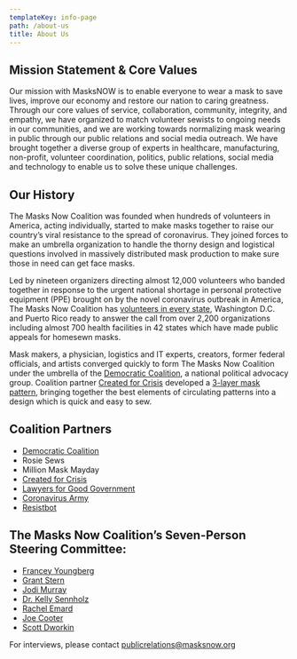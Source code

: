 ```yaml
---
templateKey: info-page
path: /about-us
title: About Us
---
```

## Mission Statement & Core Values

Our mission with MasksNOW is to enable everyone to wear a mask to save lives, improve our economy and restore our nation to caring greatness.  Through our core values of service, collaboration, community, integrity, and empathy, we have organized to match volunteer sewists to ongoing needs in our communities, and we are working towards normalizing mask wearing in public through our public relations and social media outreach.  We have brought together a diverse group of experts in healthcare, manufacturing, non-profit, volunteer coordination, politics, public relations, social media and technology to enable us to solve these unique challenges.

## Our History

The Masks Now Coalition was founded when hundreds of volunteers in America, acting individually, started to make masks together to raise our country’s viral resistance to the spread of coronavirus. They joined forces to make an umbrella organization to handle the thorny design and logistical questions involved in massively distributed mask production to make sure those in need can get face masks.

Led by nineteen organizers directing almost 12,000 volunteers who banded together in response to the urgent national shortage in personal protective equipment (PPE) brought on by the novel coronavirus outbreak in America, The Masks Now Coalition has [volunteers in every state](https://masksnow.org/groups-directory), Washington D.C. and Puerto Rico ready to answer the call from over 2,200 organizations including almost 700 health facilities in 42 states which have made public appeals for homesewn masks.

Mask makers, a physician, logistics and IT experts, creators, former federal officials, and artists converged quickly to form The Masks Now Coalition under the umbrella of the [Democratic Coalition](https://www.democraticcoalition.org/), a national political advocacy group. Coalition partner [Created for Crisis](https://www.createdforcrisis.org/) developed a [3-layer mask pattern](https://masksnow.org/patterns/3-layer-pattern/), bringing together the best elements of circulating patterns into a design which is quick and easy to sew.

## Coalition Partners

* [Democratic Coalition](https://www.democraticcoalition.org/)
* Rosie Sews
* Million Mask Mayday
* [Created for Crisis](https://www.createdforcrisis.org/)
* [Lawyers for Good Government](https://www.lawyersforgoodgovernment.org/)
* [Coronavirus Army](https://coronavirusarmy.org/)
* [Resistbot](https://resist.bot/)

## The Masks Now Coalition’s Seven-Person Steering Committee:

* [Francey Youngberg](mailto:francey.youngberg@masksnow.org)
* [Grant Stern](mailto:grantstern@masksnow.org)
* [Jodi Murray](mailto:jodimurray@masksnow.org)
* [Dr. Kelly Sennholz](mailto:DrSennholz@masksnow.org)
* [Rachel Emard](mailto:rachel@masksnow.org)  
* [Joe Cooter](mailto:joe@masksnow.org)
* [Scott Dworkin](mailto:scott@masksnow.org)

For interviews, please contact [publicrelations@masksnow.org](mailto:publicrelations@masksnow.org)